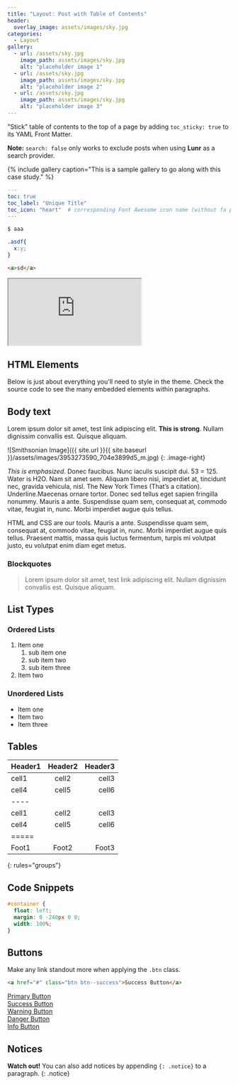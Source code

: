 ```yaml
---
title: "Layout: Post with Table of Contents"
header:
  overlay_image: assets/images/sky.jpg
categories:
  - Layout
gallery:
  - url: /assets/sky.jpg
    image_path: assets/images/sky.jpg
    alt: "placeholder image 1"
  - url: /assets/sky.jpg
    image_path: assets/images/sky.jpg
    alt: "placeholder image 2"
  - url: /assets/sky.jpg
    image_path: assets/images/sky.jpg
    alt: "placeholder image 3"
---
```


"Stick" table of contents to the top of a page by adding `toc_sticky: true` to its YAML Front Matter.

**Note:** `search: false` only works to exclude posts when using **Lunr** as a search provider.


{% include gallery caption="This is a sample gallery to go along with this case study." %}

```yaml
---
toc: true
toc_label: "Unique Title"
toc_icon: "heart"  # corresponding Font Awesome icon name (without fa prefix)
---
```


```sh
$ aaa
```


```css
.asdf{
  x:y;
}
```


```html
<a>sd</a>
```


<iframe id="iframe" class="iframe" src="https://htmlpreview.github.io/?https://github.com/imjhua/animation/blob/master/linear-gradient/index.html"></iframe>


## HTML Elements

Below is just about everything you'll need to style in the theme. Check the source code to see the many embedded elements within paragraphs.

## Body text

Lorem ipsum dolor sit amet, test link adipiscing elit. **This is strong**. Nullam dignissim convallis est. Quisque aliquam.

![Smithsonian Image]({{ site.url }}{{ site.baseurl }}/assets/images/3953273590_704e3899d5_m.jpg)
{: .image-right}

*This is emphasized*. Donec faucibus. Nunc iaculis suscipit dui. 53 = 125. Water is H2O. Nam sit amet sem. Aliquam libero nisi, imperdiet at, tincidunt nec, gravida vehicula, nisl. The New York Times (That’s a citation). Underline.Maecenas ornare tortor. Donec sed tellus eget sapien fringilla nonummy. Mauris a ante. Suspendisse quam sem, consequat at, commodo vitae, feugiat in, nunc. Morbi imperdiet augue quis tellus.

HTML and CSS are our tools. Mauris a ante. Suspendisse quam sem, consequat at, commodo vitae, feugiat in, nunc. Morbi imperdiet augue quis tellus. Praesent mattis, massa quis luctus fermentum, turpis mi volutpat justo, eu volutpat enim diam eget metus.

### Blockquotes

> Lorem ipsum dolor sit amet, test link adipiscing elit. Nullam dignissim convallis est. Quisque aliquam.

## List Types

### Ordered Lists

1. Item one
   1. sub item one
   2. sub item two
   3. sub item three
2. Item two

### Unordered Lists

* Item one
* Item two
* Item three

## Tables

| Header1 | Header2 | Header3 |
|:--------|:-------:|--------:|
| cell1   | cell2   | cell3   |
| cell4   | cell5   | cell6   |
|----
| cell1   | cell2   | cell3   |
| cell4   | cell5   | cell6   |
|=====
| Foot1   | Foot2   | Foot3
{: rules="groups"}

## Code Snippets

```css
#container {
  float: left;
  margin: 0 -240px 0 0;
  width: 100%;
}
```

## Buttons

Make any link standout more when applying the `.btn` class.

```html
<a href="#" class="btn btn--success">Success Button</a>
```

<div markdown="0"><a href="#" class="btn">Primary Button</a></div>
<div markdown="0"><a href="#" class="btn btn--success">Success Button</a></div>
<div markdown="0"><a href="#" class="btn btn--warning">Warning Button</a></div>
<div markdown="0"><a href="#" class="btn btn--danger">Danger Button</a></div>
<div markdown="0"><a href="#" class="btn btn--info">Info Button</a></div>

## Notices

**Watch out!** You can also add notices by appending `{: .notice}` to a paragraph.
{: .notice}